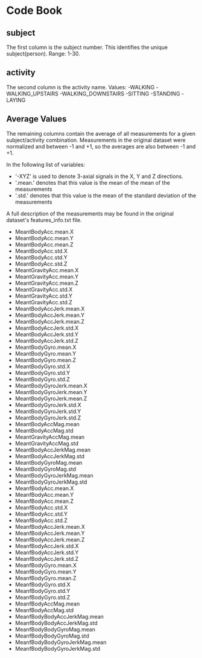 # Code Book

## subject
The first column is the subject number.  This identifies the unique subject(person). Range: 1-30.

## activity
The second column is the activity name. Values:
-WALKING
-WALKING_UPSTAIRS
-WALKING_DOWNSTAIRS
-SITTING
-STANDING
-LAYING

## Average Values
The remaining columns contain the average of all measurements for a given subject/activity combination.  Measurements in the original dataset were normalized and between -1 and +1, so the averages are also between -1 and +1.

In the following list of variables:  
* '-XYZ' is used to denote 3-axial signals in the X, Y and Z directions.
* '.mean.' denotes that this value is the mean of the mean of the measurements
* '.std.' denotes that this value is the mean of the standard deviation of the measurements

A full description of the measurements may be found in the original dataset's features_info.txt file.

* MeantBodyAcc.mean.X          
* MeantBodyAcc.mean.Y
* MeantBodyAcc.mean.Z
* MeantBodyAcc.std.X           
* MeantBodyAcc.std.Y
* MeantBodyAcc.std.Z            
* MeantGravityAcc.mean.X       
* MeantGravityAcc.mean.Y        
* MeantGravityAcc.mean.Z        
* MeantGravityAcc.std.X        
* MeantGravityAcc.std.Y         
* MeantGravityAcc.std.Z        
* MeantBodyAccJerk.mean.X      
* MeantBodyAccJerk.mean.Y       
* MeantBodyAccJerk.mean.Z       
* MeantBodyAccJerk.std.X       
* MeantBodyAccJerk.std.Y       
* MeantBodyAccJerk.std.Z        
* MeantBodyGyro.mean.X         
* MeantBodyGyro.mean.Y          
* MeantBodyGyro.mean.Z          
* MeantBodyGyro.std.X          
* MeantBodyGyro.std.Y           
* MeantBodyGyro.std.Z           
* MeantBodyGyroJerk.mean.X     
* MeantBodyGyroJerk.mean.Y      
* MeantBodyGyroJerk.mean.Z      
* MeantBodyGyroJerk.std.X      
* MeantBodyGyroJerk.std.Y       
* MeantBodyGyroJerk.std.Z       
* MeantBodyAccMag.mean         
* MeantBodyAccMag.std           
* MeantGravityAccMag.mean       
* MeantGravityAccMag.std       
* MeantBodyAccJerkMag.mean      
* MeantBodyAccJerkMag.std       
* MeantBodyGyroMag.mean        
* MeantBodyGyroMag.std          
* MeantBodyGyroJerkMag.mean     
* MeantBodyGyroJerkMag.std     
* MeanfBodyAcc.mean.X           
* MeanfBodyAcc.mean.Y           
* MeanfBodyAcc.mean.Z          
* MeanfBodyAcc.std.X            
* MeanfBodyAcc.std.Y            
* MeanfBodyAcc.std.Z           
* MeanfBodyAccJerk.mean.X       
* MeanfBodyAccJerk.mean.Y       
* MeanfBodyAccJerk.mean.Z      
* MeanfBodyAccJerk.std.X        
* MeanfBodyAccJerk.std.Y        
* MeanfBodyAccJerk.std.Z       
* MeanfBodyGyro.mean.X          
* MeanfBodyGyro.mean.Y          
* MeanfBodyGyro.mean.Z         
* MeanfBodyGyro.std.X           
* MeanfBodyGyro.std.Y           
* MeanfBodyGyro.std.Z          
* MeanfBodyAccMag.mean          
* MeanfBodyAccMag.std           
* MeanfBodyBodyAccJerkMag.mean
* MeanfBodyBodyAccJerkMag.std   
* MeanfBodyBodyGyroMag.mean     
* MeanfBodyBodyGyroMag.std     
* MeanfBodyBodyGyroJerkMag.mean
* MeanfBodyBodyGyroJerkMag.std
